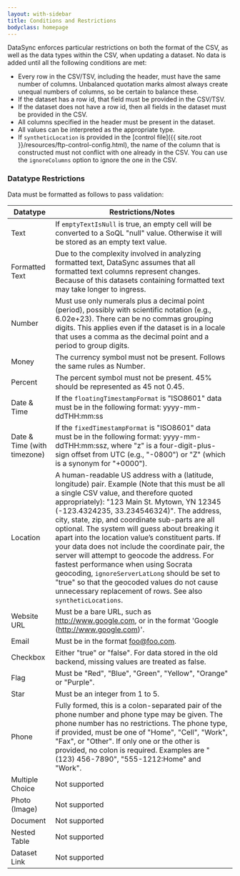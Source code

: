 ```yaml
---
layout: with-sidebar
title: Conditions and Restrictions
bodyclass: homepage
---
```


DataSync enforces particular restrictions on both the format of the CSV, as well as the data types within the CSV, when updating a dataset.  No data is added until all the following conditions are met:

  - Every row in the CSV/TSV, including the header, must have the same number of columns. Unbalanced quotation marks almost always create unequal numbers of columns, so be certain to balance these.
  - If the dataset has a row id, that field must be provided in the CSV/TSV.
  - If the dataset does not have a row id, then all fields in the dataset must be provided in the CSV.
  - All columns specified in the header must be present in the dataset.
  - All values can be interpreted as the appropriate type.
  - If `syntheticLocation` is provided in the [control file]({{ site.root }}/resources/ftp-control-config.html), the name of the column that is constructed must not conflict with one already in the CSV.  You can use the `ignoreColumns` option to ignore the one in the CSV.

### Datatype Restrictions

Data must be formatted as follows to pass validation:

| Datatype    | Restrictions/Notes
| ------------- | ------------------------------
| Text | If `emptyTextIsNull` is true, an empty cell will be converted to a SoQL "null" value.  Otherwise it will be stored as an empty text value.
| Formatted Text | Due to the complexity involved in analyzing formatted text, DataSync assumes that all formatted text columns represent changes.  Because of this datasets containing formatted text may take longer to ingress. 
| Number | Must use only numerals plus a decimal point (period), possibly with scientific notation (e.g., 6.02e+23). There can be no commas grouping digits. This applies even if the dataset is in a locale that uses a comma as the decimal point and a period to group digits.
| Money | The currency symbol must not be present. Follows the same rules as Number.
| Percent | The percent symbol must not be present. 45% should be represented as 45 not 0.45.
| Date & Time | If the `floatingTimestampFormat` is "ISO8601" data must be in the following format:  yyyy-mm-ddTHH:mm:ss
| Date & Time (with timezone) | If the `fixedTimestampFormat` is "ISO8601" data must be in the following format:  yyyy-mm-ddTHH:mm:ssz, where "z" is a four-digit-plus-sign offset from UTC (e.g., "-0800") or "Z" (which is  a synonym for "+0000").
| Location | A human-readable US address with a (latitude, longitude) pair.  Example (Note that this must be all a single CSV value, and therefore quoted appropriately): "123 Main St. Mytown, YN 12345 (-123.4324235, 33.234546324)". The address, city, state, zip, and coordinate sub-parts are all optional.  The system will guess about breaking it apart into the location value’s constituent parts.  If your data does not include the coordinate pair, the server will attempt to geocode the address.  For fastest performance when using Socrata geocoding, `ignoreServerLatLong` should be set to "true" so that the geocoded values do not cause unnecessary replacement of rows. See also `syntheticLocations`.
| Website URL | Must be a bare URL, such as http://www.google.com, or in the format 'Google (http://www.google.com)'.
| Email | Must be in the format foo@foo.com.
| Checkbox | Either "true" or "false". For data stored in the old backend, missing values are treated as false.
| Flag | Must be "Red", "Blue", "Green", "Yellow", "Orange" or "Purple".
| Star | Must be an integer from 1 to 5.
| Phone | Fully formed, this is a colon-separated pair of the phone number and phone type may be given. The phone number has no restrictions. The phone type, if provided, must be one of "Home", "Cell", "Work", "Fax", or "Other".  If only one or the other is provided, no colon is required. Examples are "(123) 456-7890", "555-1212:Home" and "Work".
| Multiple Choice| Not supported
| Photo (Image) | Not supported
| Document | Not supported
| Nested Table| Not supported
| Dataset Link| Not supported

